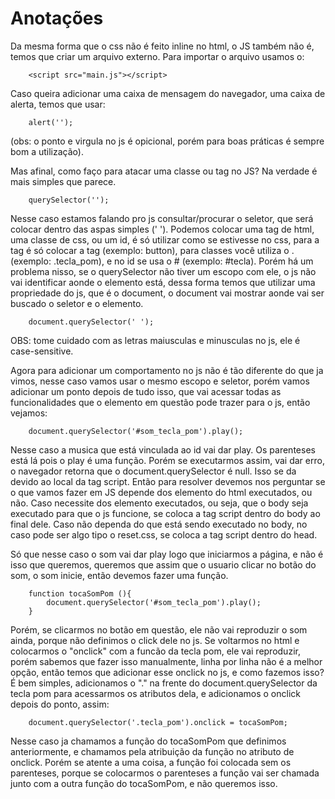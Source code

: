 <h1>Anotações</h1>


Da mesma forma que o css não é feito inline no html, o JS também não é, temos que criar um arquivo externo. Para importar o arquivo usamos o:
```
    <script src="main.js"></script>
```


Caso queira adicionar uma caixa de mensagem do navegador, uma caixa de alerta, temos que usar:
```
    alert('');
```
(obs: o ponto e virgula no js é opicional, porém para boas práticas é sempre bom a utilização).


Mas afinal, como faço para atacar uma classe ou tag no JS? Na verdade é mais simples que parece.

```
    querySelector('');
```
Nesse caso estamos falando pro js consultar/procurar o seletor, que será colocar dentro das aspas simples (' '). Podemos colocar uma tag de html, uma classe de css, ou um id, é só utilizar como se estivesse no css, para a tag é só colocar a tag (exemplo: button), para classes você utiliza o . (exemplo: .tecla_pom), e no id se usa o # (exemplo: #tecla). Porém há um problema nisso, se o querySelector não tiver um escopo com ele, o js não vai identificar aonde o elemento está, dessa forma temos que utilizar uma propriedade do js, que é o document, o document vai mostrar aonde vai ser buscado o seletor e o elemento.

```
    document.querySelector(' ');
```
OBS: tome cuidado com as letras maiusculas e minusculas no js, ele é case-sensitive.


Agora para adicionar um comportamento no js não é tão diferente do que ja vimos, nesse caso vamos usar o mesmo escopo e seletor, porém vamos adicionar um ponto depois de tudo isso, que vai acessar todas as funcionalidades que o elemento em questão pode trazer para o js, então vejamos:
```
    document.querySelector('#som_tecla_pom').play();
```
Nesse caso a musica que está vinculada ao id vai dar play. Os parenteses está lá pois o play é uma função.
Porém se executarmos assim, vai dar erro, o navegador retorna que o document.querySelector é null. Isso se da devido ao local da tag script. Então para resolver devemos nos perguntar se o que vamos fazer em JS depende dos elemento do html executados, ou não. Caso necessite dos elemento executados, ou seja, que o body seja executado para que o js funcione, se coloca a tag script dentro do body ao final dele. Caso não dependa do que está sendo executado no body, no caso pode ser algo tipo o reset.css, se coloca a tag script dentro do head.


Só que nesse caso o som vai dar play logo que iniciarmos a página, e não é isso que queremos, queremos que assim que o usuario clicar no botão do som, o som inicie, então devemos fazer uma função.
```
    function tocaSomPom (){
        document.querySelector('#som_tecla_pom').play();
    }
```

Porém, se clicarmos no botão em questão, ele não vai reproduzir o som ainda, porque não definimos o click dele no js. Se voltarmos no html e colocarmos o "onclick" com a funcão da tecla pom, ele vai reproduzir, porém sabemos que fazer isso manualmente, linha por linha não é a melhor opção, então temos que adicionar esse onclick no js, e como fazemos isso? É bem simples, adicionamos o "." na frente do document.querySelector da tecla pom para acessarmos os atributos dela, e adicionamos o onclick depois do ponto, assim: 
```
    document.querySelector('.tecla_pom').onclick = tocaSomPom;
```
Nesse caso ja chamamos a função do tocaSomPom que definimos anteriormente, e chamamos pela atribuição da função no atributo de onclick. Porém se atente a uma coisa, a função foi colocada sem os parenteses, porque se colocarmos o parenteses a função vai ser chamada junto com a outra função do tocaSomPom, e não queremos isso.